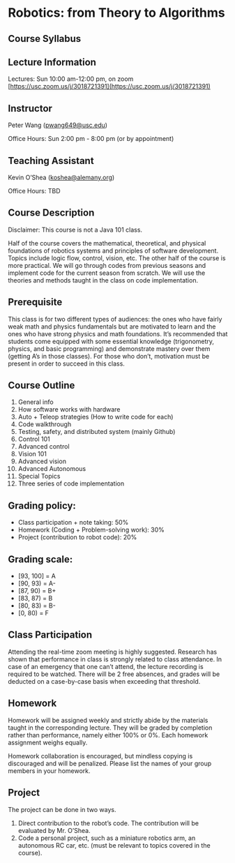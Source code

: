 # Robotics: from Theory to Algorithms


## Course Syllabus


## Lecture Information

Lectures: Sun 10:00 am-12:00 pm, on zoom [https://usc.zoom.us/j/3018721391](https://usc.zoom.us/j/3018721391)


## Instructor

Peter Wang ([pwang649@usc.edu](mailto:pwang649@usc.edu))

Office Hours: Sun 2:00 pm - 8:00 pm (or by appointment) 


## Teaching Assistant

Kevin O’Shea ([koshea@alemany.org](mailto:koshea@alemany.org))

Office Hours: TBD


## Course Description

Disclaimer: This course is not a Java 101 class.

Half of the course covers the mathematical, theoretical, and physical foundations of robotics systems and principles of software development. Topics include logic flow, control, vision, etc. The other half of the course is more practical. We will go through codes from previous seasons and implement code for the current season from scratch. We will use the theories and methods taught in the class on code implementation.


## Prerequisite

This class is for two different types of audiences: the ones who have fairly weak math and physics fundamentals but are motivated to learn and the ones who have strong physics and math foundations. It’s recommended that students come equipped with some essential knowledge (trigonometry, physics, and basic programming) and demonstrate mastery over them (getting A’s in those classes). For those who don’t, motivation must be present in order to succeed in this class.


## Course Outline



1. General info
2. How software works with hardware
3. Auto + Teleop strategies (How to write code for each)
4. Code walkthrough
5. Testing, safety, and distributed system (mainly Github)
6. Control 101
7. Advanced control
8. Vision 101
9. Advanced vision
10. Advanced Autonomous
11. Special Topics
12. Three series of code implementation


## Grading policy:



* Class participation + note taking: 50%
* Homework (Coding + Problem-solving work): 30%
* Project (contribution to robot code): 20%


## Grading scale:



* [93, 100] = A
* [90, 93) = A-
* [87, 90) = B+
* [83, 87) = B
* [80, 83) = B-
* [0, 80) = F


## Class Participation

Attending the real-time zoom meeting is highly suggested. Research has shown that performance in class is strongly related to class attendance. In case of an emergency that one can’t attend, the lecture recording is required to be watched. There will be 2 free absences, and grades will be deducted on a case-by-case basis when exceeding that threshold.


## Homework

Homework will be assigned weekly and strictly abide by the materials taught in the corresponding lecture. They will be graded by completion rather than performance, namely either 100% or 0%. Each homework assignment weighs equally.

Homework collaboration is encouraged, but mindless copying is discouraged and will be penalized. Please list the names of your group members in your homework.


## Project

The project can be done in two ways.



1. Direct contribution to the robot’s code. The contribution will be evaluated by Mr. O’Shea.
2. Code a personal project, such as a miniature robotics arm, an autonomous RC car, etc. (must be relevant to topics covered in the course).